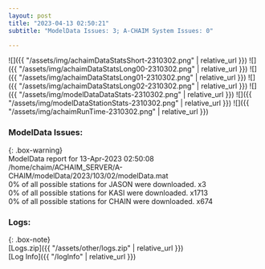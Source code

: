 ```yaml
---
layout: post
title: "2023-04-13 02:50:21"
subtitle: "ModelData Issues: 3; A-CHAIM System Issues: 0"

---
```


![]({{ "/assets/img/achaimDataStatsShort-2310302.png" | relative_url }})
![]({{ "/assets/img/achaimDataStatsLong00-2310302.png" | relative_url }})
![]({{ "/assets/img/achaimDataStatsLong01-2310302.png" | relative_url }})
![]({{ "/assets/img/achaimDataStatsLong02-2310302.png" | relative_url }})
![]({{ "/assets/img/modelDataDataStats-2310302.png" | relative_url }})
![]({{ "/assets/img/modelDataStationStats-2310302.png" | relative_url }})
![]({{ "/assets/img/achaimRunTime-2310302.png" | relative_url }})


### ModelData Issues:  
  
{: .box-warning}  
 ModelData report for 13-Apr-2023 02:50:08   
 /home/chaim/ACHAIM_SERVER/A-CHAIM/modelData/2023/103/02/modelData.mat   
 0% of all possible stations for JASON were downloaded. x3   
 0% of all possible stations for KASI were downloaded. x1713   
 0% of all possible stations for CHAIN were downloaded. x674   
  


### Logs:  
  
{: .box-note}  
[Logs.zip]({{ "/assets/other/logs.zip" | relative_url }})  
[Log Info]({{ "/logInfo" | relative_url }})  
